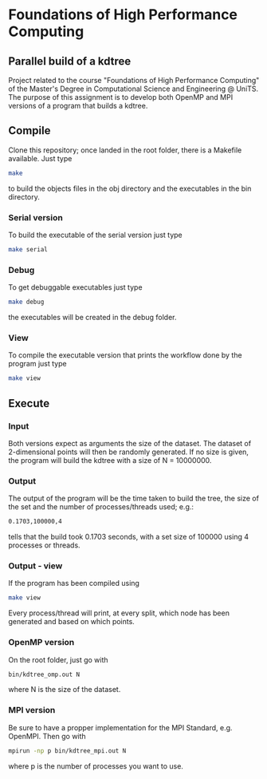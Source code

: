 # Foundations of High Performance Computing
## Parallel build of a kdtree
Project related to the course "Foundations of High Performance Computing" of the Master's Degree in Computational Science and Engineering @ UniTS. The purpose of this assignment is to develop both OpenMP and MPI versions of a program that builds a kdtree.
## Compile
Clone this repository; once landed in the root folder, there is a Makefile available. Just type
```bash
make
```
to build the objects files in the obj directory and the executables in the bin directory.
### Serial version
To build the executable of the serial version just type
```bash
make serial
```
### Debug
To get debuggable executables just type
```bash
make debug
```
the executables will be created in the debug folder.
### View
To compile the executable version that prints the workflow done by the program just type
```bash
make view
```
## Execute
### Input
Both versions expect as arguments the size of the dataset. The dataset of 2-dimensional points will then be randomly generated. If no size is given, the program will build the kdtree with a size of N = 10000000.
### Output
The output of the program will be the time taken to build the tree, the size of the set and the number of processes/threads used; e.g.:
```bash
0.1703,100000,4
```
tells that the build took 0.1703 seconds, with a set size of 100000 using 4 processes or threads.
### Output - view
If the program has been compiled using
```bash
make view
```
Every process/thread will print, at every split, which node has been generated and based on which points.
### OpenMP version
On the root folder, just go with
```bash
bin/kdtree_omp.out N
```
where N is the size of the dataset.
### MPI version
Be sure to have a propper implementation for the MPI Standard, e.g. OpenMPI. Then go with
```bash
mpirun -np p bin/kdtree_mpi.out N
```
where p is the number of processes you want to use.
